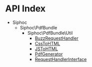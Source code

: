 API Index
=========

* Siphoc
    * Siphoc\PdfBundle
        * Siphoc\PdfBundle\Util
            * [BuzzRequestHandler](Siphoc-PdfBundle-Util-BuzzRequestHandler.md)
            * [CssToHTML](Siphoc-PdfBundle-Util-CssToHTML.md)
            * [JSToHTML](Siphoc-PdfBundle-Util-JSToHTML.md)
            * [PdfGenerator](Siphoc-PdfBundle-Util-PdfGenerator.md)
            * [RequestHandlerInterface](Siphoc-PdfBundle-Util-RequestHandlerInterface.md)

